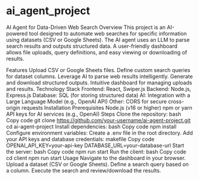 # ai_agent_project

AI Agent for Data-Driven Web Search
Overview
This project is an AI-powered tool designed to automate web searches for specific information using datasets (CSV or Google Sheets). The AI agent uses an LLM to parse search results and outputs structured data. A user-friendly dashboard allows file uploads, query definitions, and easy viewing or downloading of results.

Features
Upload CSV or Google Sheets files.
Define custom search queries for dataset columns.
Leverage AI to parse web results intelligently.
Generate and download structured outputs.
Intuitive dashboard for managing uploads and results.
Technology Stack
Frontend: React, Swiper.js
Backend: Node.js, Express.js
Database: SQL (for storing structured data)
AI: Integration with a Large Language Model (e.g., OpenAI API)
Other: CORS for secure cross-origin requests
Installation
Prerequisites
Node.js (v16 or higher)
npm or yarn
API keys for AI services (e.g., OpenAI)
Steps
Clone the repository:
bash
Copy code
git clone https://github.com/your-username/ai-agent-project.git
cd ai-agent-project
Install dependencies:
bash
Copy code
npm install
Configure environment variables:
Create a .env file in the root directory.
Add your API keys and database credentials:
makefile
Copy code
OPENAI_API_KEY=your-api-key
DATABASE_URL=your-database-url
Start the server:
bash
Copy code
npm run start
Run the client:
bash
Copy code
cd client
npm run start
Usage
Navigate to the dashboard in your browser.
Upload a dataset (CSV or Google Sheets).
Define a search query based on a column.
Execute the search and review/download the results.
